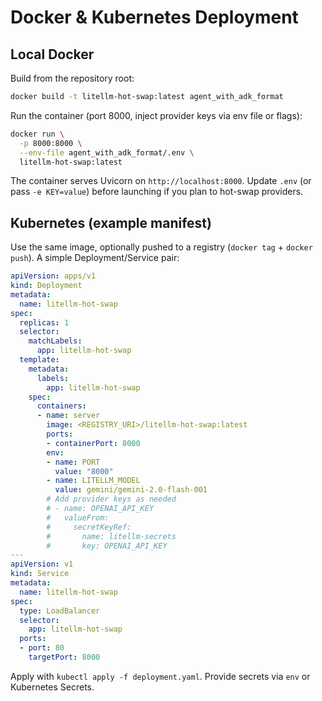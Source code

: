 # Docker & Kubernetes Deployment

## Local Docker

Build from the repository root:

```bash
docker build -t litellm-hot-swap:latest agent_with_adk_format
```

Run the container (port 8000, inject provider keys via env file or flags):

```bash
docker run \
  -p 8000:8000 \
  --env-file agent_with_adk_format/.env \
  litellm-hot-swap:latest
```

The container serves Uvicorn on `http://localhost:8000`. Update `.env` (or pass `-e KEY=value`) before launching if you plan to hot-swap providers.

## Kubernetes (example manifest)

Use the same image, optionally pushed to a registry (`docker tag` + `docker push`). A simple Deployment/Service pair:

```yaml
apiVersion: apps/v1
kind: Deployment
metadata:
  name: litellm-hot-swap
spec:
  replicas: 1
  selector:
    matchLabels:
      app: litellm-hot-swap
  template:
    metadata:
      labels:
        app: litellm-hot-swap
    spec:
      containers:
      - name: server
        image: <REGISTRY_URI>/litellm-hot-swap:latest
        ports:
        - containerPort: 8000
        env:
        - name: PORT
          value: "8000"
        - name: LITELLM_MODEL
          value: gemini/gemini-2.0-flash-001
        # Add provider keys as needed
        # - name: OPENAI_API_KEY
        #   valueFrom:
        #     secretKeyRef:
        #       name: litellm-secrets
        #       key: OPENAI_API_KEY
---
apiVersion: v1
kind: Service
metadata:
  name: litellm-hot-swap
spec:
  type: LoadBalancer
  selector:
    app: litellm-hot-swap
  ports:
  - port: 80
    targetPort: 8000
```

Apply with `kubectl apply -f deployment.yaml`. Provide secrets via `env` or Kubernetes Secrets.
